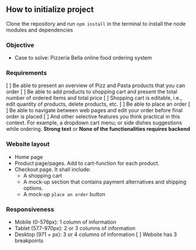 ## How to initialize project

Clone the repository and run `npm install` in the terminal to install the node modules and dependencies

### Objective

* Case to solve: Pizzeria Bella online food ordering system

### Requirements
 [ ] Be able to present an overview of Pizz and Pasta products that you can order
 [ ] Be able to add products to shopping cart and present the total number of ordered items and total price
 [ ] Shopping cart is editable, i.e., edit quantity of products, delete products, etc.
 [ ] Be able to place an order
 [ ] Be able to navigate between web pages and edit your order before final order is placed
 [ ] And other selective features you think practical in this context. For example, a dropdown cart menu; or side dishes suggestions while ordering.
 __Strong text__ or **None of the functionalities requires backend**

### Website layout
* Home page
* Product page/pages. Add to cart-function for each product.
* Checkout page. It shall include:
    * A shopping cart
    * A mock-up section that contains payment alternatives and shipping options.
    * A mock-up `place an order` button

### Responsiveness
* Mobile (0-576px): 1 column of information
* Tablet (577-970px): 2 or 3 columns of information
* Desktop (971 + px): 3 or 4 columns of information
[ ] Website has 3 breakpoints

 
 




